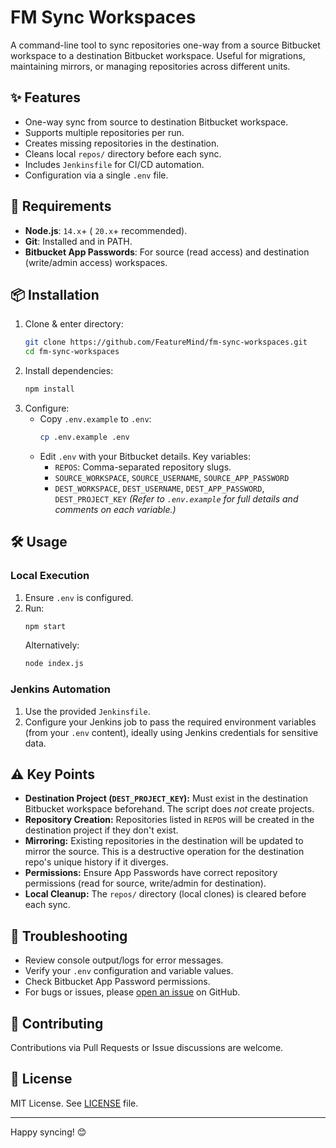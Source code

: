 # FM Sync Workspaces

A command-line tool to sync repositories one-way from a source Bitbucket workspace to a destination Bitbucket workspace. Useful for migrations, maintaining mirrors, or managing repositories across different units.

## ✨ Features

-   One-way sync from source to destination Bitbucket workspace.
-   Supports multiple repositories per run.
-   Creates missing repositories in the destination.
-   Cleans local `repos/` directory before each sync.
-   Includes `Jenkinsfile` for CI/CD automation.
-   Configuration via a single `.env` file.

## 🚀 Requirements

-   **Node.js**: `14.x`+ ( `20.x`+ recommended).
-   **Git**: Installed and in PATH.
-   **Bitbucket App Passwords**: For source (read access) and destination (write/admin access) workspaces.

## 📦 Installation

1.  Clone & enter directory:
    ```bash
    git clone https://github.com/FeatureMind/fm-sync-workspaces.git
    cd fm-sync-workspaces
    ```
2.  Install dependencies:
    ```bash
    npm install
    ```
3.  Configure:
    * Copy `.env.example` to `.env`:
        ```bash
        cp .env.example .env
        ```
    * Edit `.env` with your Bitbucket details. Key variables:
        * `REPOS`: Comma-separated repository slugs.
        * `SOURCE_WORKSPACE`, `SOURCE_USERNAME`, `SOURCE_APP_PASSWORD`
        * `DEST_WORKSPACE`, `DEST_USERNAME`, `DEST_APP_PASSWORD`, `DEST_PROJECT_KEY`
        *(Refer to `.env.example` for full details and comments on each variable.)*

## 🛠 Usage

### Local Execution

1.  Ensure `.env` is configured.
2.  Run:
    ```bash
    npm start
    ```
    Alternatively:
    ```bash
    node index.js
    ```

### Jenkins Automation

1.  Use the provided `Jenkinsfile`.
2.  Configure your Jenkins job to pass the required environment variables (from your `.env` content), ideally using Jenkins credentials for sensitive data.

## ⚠️ Key Points

* **Destination Project (`DEST_PROJECT_KEY`):** Must exist in the destination Bitbucket workspace beforehand. The script does *not* create projects.
* **Repository Creation:** Repositories listed in `REPOS` will be created in the destination project if they don't exist.
* **Mirroring:** Existing repositories in the destination will be updated to mirror the source. This is a destructive operation for the destination repo's unique history if it diverges.
* **Permissions:** Ensure App Passwords have correct repository permissions (read for source, write/admin for destination).
* **Local Cleanup:** The `repos/` directory (local clones) is cleared before each sync.

## 🐛 Troubleshooting

* Review console output/logs for error messages.
* Verify your `.env` configuration and variable values.
* Check Bitbucket App Password permissions.
* For bugs or issues, please [open an issue](https://github.com/FeatureMind/fm-sync-workspaces/issues) on GitHub.

## 🤝 Contributing

Contributions via Pull Requests or Issue discussions are welcome.

## 📄 License

MIT License. See [LICENSE](LICENSE) file.

---
Happy syncing! 😊